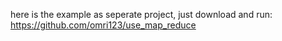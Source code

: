 here is the example as seperate project, just download and run:
https://github.com/omri123/use_map_reduce
